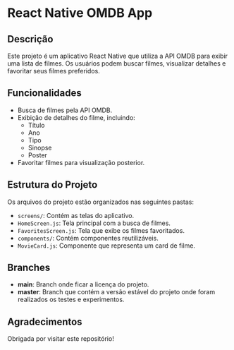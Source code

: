 # React Native OMDB App

## Descrição
Este projeto é um aplicativo React Native que utiliza a API OMDB para exibir uma lista de filmes. Os usuários podem buscar filmes, visualizar detalhes e favoritar seus filmes preferidos.

## Funcionalidades
- Busca de filmes pela API OMDB.
- Exibição de detalhes do filme, incluindo:
  - Título
  - Ano
  - Tipo
  - Sinopse
  - Poster
- Favoritar filmes para visualização posterior.

## Estrutura do Projeto
Os arquivos do projeto estão organizados nas seguintes pastas:

- `screens/`: Contém as telas do aplicativo.
- `HomeScreen.js`: Tela principal com a busca de filmes.
- `FavoritesScreen.js`: Tela que exibe os filmes favoritados.
- `components/`: Contém componentes reutilizáveis.
- `MovieCard.js`: Componente que representa um card de filme.
  
## Branches
- **main**: Branch onde ficar a licença do projeto.
- **master**: Branch que contém a versão estável do projeto onde foram realizados os testes e experimentos.

## Agradecimentos
Obrigada por visitar este repositório!
